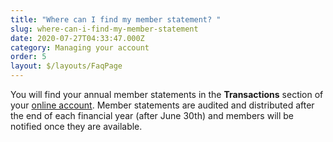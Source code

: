 ```yaml
---
title: "Where can I find my member statement? "
slug: where-can-i-find-my-member-statement
date: 2020-07-27T04:33:47.000Z
category: Managing your account
order: 5
layout: $/layouts/FaqPage
---
```

You will find your annual member statements in the **Transactions** section of your [online account](https://my.futuresuper.com.au/). Member statements are audited and distributed after the end of each financial year (after June 30th) and members will be notified once they are available.